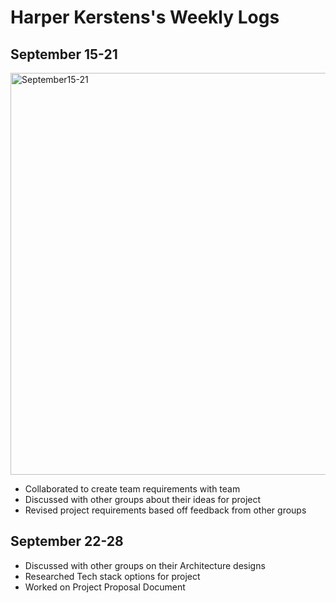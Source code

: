 # Harper Kerstens's Weekly Logs
## September 15-21

<img width="1090" height="643" alt="September15-21" src="https://github.com/user-attachments/assets/78cd1c97-3f9a-450c-a8d4-981e2753d42a" />


- Collaborated to create team requirements with team
- Discussed with other groups about their ideas for project
-  Revised project requirements based off feedback from other groups


## September 22-28

- Discussed with other groups on their Architecture designs
- Researched Tech stack options for project
- Worked on Project Proposal Document